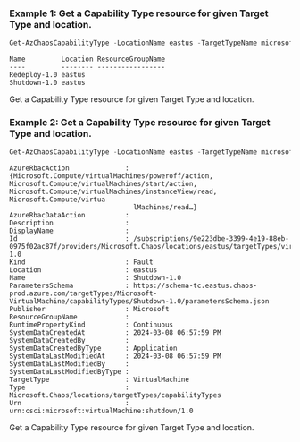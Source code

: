 ### Example 1: Get a Capability Type resource for given Target Type and location.
```powershell
Get-AzChaosCapabilityType -LocationName eastus -TargetTypeName microsoft-virtualmachine
```

```output
Name         Location ResourceGroupName
----         -------- -----------------
Redeploy-1.0 eastus
Shutdown-1.0 eastus
```

Get a Capability Type resource for given Target Type and location.

### Example 2: Get a Capability Type resource for given Target Type and location.
```powershell
Get-AzChaosCapabilityType -LocationName eastus -TargetTypeName microsoft-virtualmachine -Name Shutdown-1.0
```

```output
AzureRbacAction              : {Microsoft.Compute/virtualMachines/poweroff/action, Microsoft.Compute/virtualMachines/start/action, Microsoft.Compute/virtualMachines/instanceView/read, Microsoft.Compute/virtua
                               lMachines/read…}
AzureRbacDataAction          :
Description                  :
DisplayName                  :
Id                           : /subscriptions/9e223dbe-3399-4e19-88eb-0975f02ac87f/providers/Microsoft.Chaos/locations/eastus/targetTypes/virtualmachine/capabilityTypes/Shutdown-1.0
Kind                         : Fault
Location                     : eastus
Name                         : Shutdown-1.0
ParametersSchema             : https://schema-tc.eastus.chaos-prod.azure.com/targetTypes/Microsoft-VirtualMachine/capabilityTypes/Shutdown-1.0/parametersSchema.json
Publisher                    : Microsoft
ResourceGroupName            :
RuntimePropertyKind          : Continuous
SystemDataCreatedAt          : 2024-03-08 06:57:59 PM
SystemDataCreatedBy          :
SystemDataCreatedByType      : Application
SystemDataLastModifiedAt     : 2024-03-08 06:57:59 PM
SystemDataLastModifiedBy     :
SystemDataLastModifiedByType :
TargetType                   : VirtualMachine
Type                         : Microsoft.Chaos/locations/targetTypes/capabilityTypes
Urn                          : urn:csci:microsoft:virtualMachine:shutdown/1.0
```

Get a Capability Type resource for given Target Type and location.